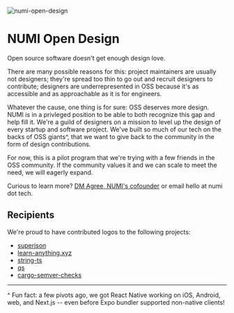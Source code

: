![numi-open-design](https://github.com/numi-hq/open-design/assets/2617315/7dc9c3cb-bd6f-4b28-9ce7-9b152bef8749)

# NUMI Open Design


Open source software doesn't get enough design love. 

There are many possible reasons for this: project maintainers are usually not designers; they're spread too thin to go out and recruit designers to contribute; designers are underrepresented in OSS because it's as accessible and as approachable as it is for engineers.

Whatever the cause, one thing is for sure: OSS deserves more design. NUMI is in a privleged position to be able to both recognize this gap and help fill it. We're a guild of designers on a mission to level up the design of every startup and software project. We've built so much of our tech on the backs of OSS giants^, that we want to give back to the community in the form of design contributions.

For now, this is a pilot program that we're trying with a few friends in the OSS community. If the community values it and we can scale to meet the need, we will eagerly expand.

Curious to learn more? [DM Agree, NUMI's cofounder](https://twitter.com/agreeahmed) or email hello at numi dot tech.

## Recipients
We're proud to have contributed logos to the following projects:
- [superjson](https://github.com/blitz-js/superjson/commit/9bca77c28a94304545bf65762bd7218c6361fc01)
- [learn-anything.xyz](https://github.com/learn-anything/learn-anything.xyz/commit/41fdc1f71abde6c1ab48e6c1031c4ab3c2e23430)
- [string-ts](https://github.com/gustavoguichard/string-ts/commit/c2b6344a7efc76e65334bbf1ba8b0acb8deb32c6)
- [qs](https://github.com/ljharb/qs/commit/65beed83a424e0ad41f638559dca40358e6cf804)
- [cargo-semver-checks]([https://github.com/ljharb/qs/commit/65beed83a424e0ad41f638559dca40358e6cf804](https://github.com/obi1kenobi/cargo-semver-checks/commit/c6206d3920f2351f90582c0dcfde27d8d77d1dc1))

---
^ Fun fact: a few pivots ago, we got React Native working on iOS, Android, web, and Next.js -- even before Expo bundler supported non-native clients!
